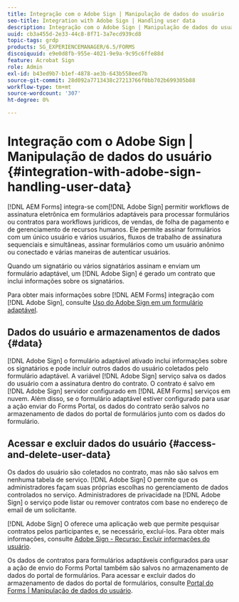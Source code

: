 ```yaml
---
title: Integração com o Adobe Sign | Manipulação de dados do usuário
seo-title: Integration with Adobe Sign | Handling user data
description: Integração com o Adobe Sign | Manipulação de dados do usuário
uuid: cb3a455d-2e33-44c8-8f71-3a7ecd939cd8
topic-tags: grdp
products: SG_EXPERIENCEMANAGER/6.5/FORMS
discoiquuid: e9e0d8fb-955e-4021-9e9a-9c95c6ffe88d
feature: Acrobat Sign
role: Admin
exl-id: b43ed9b7-b1ef-4878-ae3b-643b558eed7b
source-git-commit: 28d092a7713438c27213766f0bb702b699305b88
workflow-type: tm+mt
source-wordcount: '307'
ht-degree: 0%

---
```


# Integração com o Adobe Sign | Manipulação de dados do usuário {#integration-with-adobe-sign-handling-user-data}

[!DNL AEM Forms] integra-se com[!DNL  Adobe Sign] permitir workflows de assinatura eletrônica em formulários adaptáveis para processar formulários ou contratos para workflows jurídicos, de vendas, de folha de pagamento e de gerenciamento de recursos humanos. Ele permite assinar formulários com um único usuário e vários usuários, fluxos de trabalho de assinatura sequenciais e simultâneas, assinar formulários como um usuário anônimo ou conectado e várias maneiras de autenticar usuários.

Quando um signatário ou vários signatários assinam e enviam um formulário adaptável, um [!DNL Adobe Sign] é gerado um contrato que inclui informações sobre os signatários.

Para obter mais informações sobre [!DNL AEM Forms] integração com [!DNL Adobe Sign], consulte [Uso do Adobe Sign em um formulário adaptável](/help/forms/using/working-with-adobe-sign.md).

## Dados do usuário e armazenamentos de dados {#data}

[!DNL Adobe Sign] o formulário adaptável ativado inclui informações sobre os signatários e pode incluir outros dados do usuário coletados pelo formulário adaptável. A variável [!DNL Adobe Sign] serviço salva os dados do usuário com a assinatura dentro do contrato. O contrato é salvo em [!DNL Adobe Sign] servidor configurado em [!DNL AEM Forms] serviços em nuvem. Além disso, se o formulário adaptável estiver configurado para usar a ação enviar do Forms Portal, os dados do contrato serão salvos no armazenamento de dados do portal de formulários junto com os dados do formulário.

## Acessar e excluir dados do usuário {#access-and-delete-user-data}

Os dados do usuário são coletados no contrato, mas não são salvos em nenhuma tabela de serviço. [!DNL Adobe Sign] O permite que os administradores façam suas próprias escolhas no gerenciamento de dados controlados no serviço. Administradores de privacidade na [!DNL Adobe Sign] o serviço pode listar ou remover contratos com base no endereço de email de um solicitante.

[!DNL Adobe Sign] O oferece uma aplicação web que permite pesquisar contratos pelos participantes e, se necessário, excluí-los. Para obter mais informações, consulte [Adobe Sign - Recurso: Excluir informações do usuário](https://helpx.adobe.com/sign/help/adobesign_gdpr_user_deletion.html).

Os dados de contratos para formulários adaptáveis configurados para usar a ação de envio do Forms Portal também são salvos no armazenamento de dados do portal de formulários. Para acessar e excluir dados do armazenamento de dados do portal de formulários, consulte [Portal do Forms | Manipulação de dados do usuário](/help/forms/using/forms-portal-handling-user-data.md).
